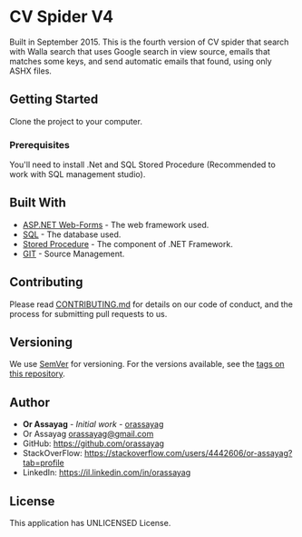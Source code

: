 # CV Spider V4

Built in September 2015. This is the fourth version of CV spider that search with Walla search that uses Google search in view source, emails that matches some keys, and send automatic emails that found, using only ASHX files.

## Getting Started

Clone the project to your computer.

### Prerequisites

You'll need to install .Net and SQL Stored Procedure (Recommended to work with SQL management studio).

## Built With

* [ASP.NET Web-Forms](https://www.asp.net/web-forms) - The web framework used.
* [SQL](https://azure.microsoft.com/en-us/services/sql-database/) - The database used.
* [Stored Procedure](https://docs.microsoft.com/en-us/sql/relational-databases/stored-procedures/create-a-stored-procedure?view=sql-server-2017) - The component of .NET Framework.
* [GIT](https://git-scm.com/) - Source Management.

## Contributing

Please read [CONTRIBUTING.md](https://gist.github.com/PurpleBooth/b24679402957c63ec426) for details on our code of conduct, and the process for submitting pull requests to us.

## Versioning

We use [SemVer](http://semver.org/) for versioning. For the versions available, see the [tags on this repository](https://github.com/your/project/tags).

## Author

* **Or Assayag** - *Initial work* - [orassayag](https://github.com/orassayag)
* Or Assayag <orassayag@gmail.com>
* GitHub: https://github.com/orassayag
* StackOverFlow: https://stackoverflow.com/users/4442606/or-assayag?tab=profile
* LinkedIn: https://il.linkedin.com/in/orassayag

## License

This application has UNLICENSED License.
